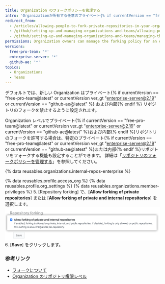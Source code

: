 ```yaml
---
title: Organization のフォークポリシーを管理する
intro: 'Organizationが所有する任意のプライベート{% if currentVersion == "free-pro-team@latest" or currentVersion ver_gt "enterprise-server@2.19" or currentVersion == "github-ae@latest" %}及びインターナル{% endif %}リオジトリのフォークを許可あるいは禁止できます。'
redirect_from:
  - /articles/allowing-people-to-fork-private-repositories-in-your-organization
  - /github/setting-up-and-managing-organizations-and-teams/allowing-people-to-fork-private-repositories-in-your-organization
  - /github/setting-up-and-managing-organizations-and-teams/managing-the-forking-policy-for-your-organization
permissions: Organization owners can manage the forking policy for an organization.
versions:
  free-pro-team: '*'
  enterprise-server: '*'
  github-ae: '*'
topics:
  - Organizations
  - Teams
---
```


デフォルトでは、新しい Organization はプライベート{% if currentVersion == "free-pro-team@latest" or currentVersion ver_gt "enterprise-server@2.19" or currentVersion == "github-ae@latest" %} および内部{% endif %} リポジトリのフォークを禁止するように設定されます。

Organization レベルでプライベート{% if currentVersion == "free-pro-team@latest" or currentVersion ver_gt "enterprise-server@2.19" or currentVersion == "github-ae@latest" %}および内部{% endif %}リポジトリのフォークを許可する場合は、特定のプライベート{% if currentVersion == "free-pro-team@latest" or currentVersion ver_gt "enterprise-server@2.19" or currentVersion == "github-ae@latest" %}または内部{% endif %}リポジトリをフォークする機能も設定することができます。 詳細は「[リポジトリのフォークポリシーを管理する](/github/administering-a-repository/managing-the-forking-policy-for-your-repository)」を参照してください。

{% data reusables.organizations.internal-repos-enterprise %}

{% data reusables.profile.access_org %}
{% data reusables.profile.org_settings %}
{% data reusables.organizations.member-privileges %}
5. [Repository forking] で、[**Allow forking of private repositories**] または [**Allow forking of private and internal repositories**] を選択します。 ![Organization でフォークを許可または禁止するチェックボックス](/assets/images/help/repository/allow-disable-forking-organization.png)
6. [**Save**] をクリックします。

### 参考リンク

- [フォークについて](/articles/about-forks)
- [Organization のリポジトリ権限レベル](/articles/repository-permission-levels-for-an-organization)
